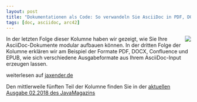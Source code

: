 ```yaml
---
layout: post
title: "Dokumentationen als Code: So verwandeln Sie AsciiDoc in PDF, DOCX, Confluence und EPUB"
tags: [doc, asciidoc, arc42]
---
```


<img src="https://jaxenter.de/wp-content/uploads/2017/10/HHGDC.png" style="float: right; max-width:100%;" />

In der letzten Folge dieser Kolumne haben wir gezeigt, wie Sie Ihre AsciiDoc-Dokumente modular aufbauen können.
In der dritten Folge der Kolumne erklären wir am Beispiel der Formate PDF, DOCX, Confluence und EPUB, wie sich verschiedene Ausgabeformate aus Ihrem AsciiDoc-Input erzeugen lassen.

weiterlesen auf [jaxender.de](https://jaxenter.de/docs-as-code-65644)

Den mittlerweile fünften Teil der Kolumne finden Sie in der [aktuellen Ausgabe 02.2018 des JavaMagazins](https://jaxenter.de/magazine/java-magazin/)
